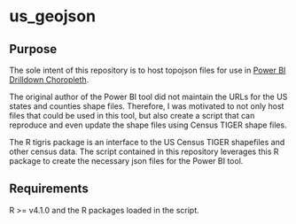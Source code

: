 # us_geojson

## Purpose
The sole intent of this repository is to host topojson files for use in [Power BI Drilldown Choropleth](https://appsource.microsoft.com/en-us/product/power-bi-visuals/wa104381044?tab=overview).

The original author of the Power BI tool did not maintain the URLs for the US states and counties shape files. Therefore, I was motivated to not only host files that could be used in this tool, but also create a script that can reproduce and even update the shape files using Census TIGER shape files.

The R tigris package is an interface to the US Census TIGER shapefiles and other census data. The script contained in this repository leverages this R package to create the necessary json files for the Power BI tool.

## Requirements
R >= v4.1.0
and the R packages loaded in the script.
